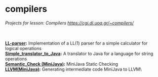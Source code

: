# compilers

###### Projects for lesson: Compilers https://cgi.di.uoa.gr/~compilers/ 
\
 **[LL-parser](./ll1-parser):** Implementation of a LL(1) parser for a simple calculator for logical operations\
 **[Simple_translator_to_Java](./Simple_translator_to_Java):** A translator to Java for a language for string operations\
 **[Semantic_Check (MiniJava)](./Semantic%20Check%20(MiniJava)):** MiniJava Static Checking\
 **[LLVM(MiniJava)](./LLVM(MiniJava)):** Generating intermediate code MiniJava to LLVM\
